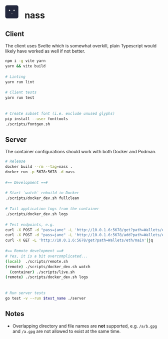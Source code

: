 <h1>
<img width=42 height=42 src="./public/assets/icon.png">&nbsp;&nbsp; nass
</h1>

## Client
The client uses Svelte which is somewhat overkill, plain Typescript would likely
have worked as well if not better.
```bash
npm i -g vite yarn
yarn && vite build

# Linting
yarn run lint

# Client tests
yarn run test


# Create subset font (i.e. exclude unused glyphs)
pip install --user fonttools
./scripts/fontgen.sh
```

## Server
The container configurations should work with both Docker and Podman.

```bash
# Release
docker build --rm --tag=nass .
docker run -p 5678:5678 -d nass

#== Development ==#

# Start `watch` rebuild in Docker
./scripts/docker_dev.sh fullclean

# Tail application logs from the container
./scripts/docker_dev.sh logs

# Test endpoints, e.g.
curl -X POST -d "pass=jane" -L 'http://10.0.1.6:5678/get?path=Wallets/eth/main'|jq
curl -X POST -d "pass=jane" -L 'http://10.0.1.6:5678/add?path=Wallets/eth/new'|jq
curl -X GET -L 'http://10.0.1.6:5678/get?path=Wallets/eth/main'|jq

#== Remote development ==#
# Yes, it is a bit overcomplicated...
(local)  ./scripts/remote.sh
(remote) ./scripts/docker_dev.sh watch
  (container) ./scripts/live.sh
(remote) ./scripts/docker_dev.sh logs


# Run server tests
go test -v --run $test_name ./server
```

## Notes
* Overlapping directory and file names are __not__ supported, e.g. `/a/b.gpg` 
and `/a.gpg` are not allowed to exist at the same time.
